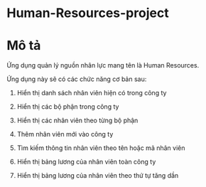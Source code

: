 # Human-Resources-project
# Mô tả
Ứng dụng quản lý nguồn nhân lực mang tên là Human Resources. 

Ứng dụng này sẽ có các chức năng cơ bản sau:

1. Hiển thị danh sách nhân viên hiện có trong công ty 

2. Hiển thị các bộ phận trong công ty 

3. Hiển thị các nhân viên theo từng bộ phận 

4. Thêm nhân viên mới vào công ty 

5. Tìm kiếm thông tin nhân viên theo tên hoặc mã nhân viên

6. Hiển thị bảng lương của nhân viên toàn công ty 

7. Hiển thị bảng lương của nhân viên theo thứ tự tăng dần 
